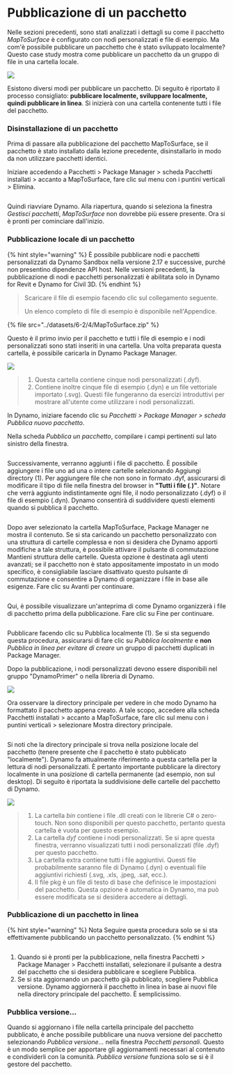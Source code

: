 # Pubblicazione di un pacchetto

Nelle sezioni precedenti, sono stati analizzati i dettagli su come il pacchetto _MapToSurface_ è configurato con nodi personalizzati e file di esempio. Ma com'è possibile pubblicare un pacchetto che è stato sviluppato localmente? Questo case study mostra come pubblicare un pacchetto da un gruppo di file in una cartella locale.

![](<../images/6-2/3/develop package - custom nodes 01 (1) (1).jpg>)

Esistono diversi modi per pubblicare un pacchetto. Di seguito è riportato il processo consigliato: **pubblicare localmente, sviluppare localmente, quindi pubblicare in linea**. Si inizierà con una cartella contenente tutti i file del pacchetto.

### Disinstallazione di un pacchetto

Prima di passare alla pubblicazione del pacchetto MapToSurface, se il pacchetto è stato installato dalla lezione precedente, disinstallarlo in modo da non utilizzare pacchetti identici.

Iniziare accedendo a Pacchetti > Package Manager > scheda Pacchetti installati > accanto a MapToSurface, fare clic sul menu con i puntini verticali > Elimina.

<figure><img src="../../.gitbook/assets/delete-map-to-surface.png" alt=""><figcaption></figcaption></figure>

Quindi riavviare Dynamo. Alla riapertura, quando si seleziona la finestra _Gestisci pacchetti_, _MapToSurface_ non dovrebbe più essere presente. Ora si è pronti per cominciare dall'inizio.

### Pubblicazione locale di un pacchetto

{% hint style="warning" %} È possibile pubblicare nodi e pacchetti personalizzati da Dynamo Sandbox nella versione 2.17 e successive, purché non presentino dipendenze API host. Nelle versioni precedenti, la pubblicazione di nodi e pacchetti personalizzati è abilitata solo in Dynamo for Revit e Dynamo for Civil 3D. {% endhint %}

> Scaricare il file di esempio facendo clic sul collegamento seguente.
>
> Un elenco completo di file di esempio è disponibile nell'Appendice.

{% file src="../datasets/6-2/4/MapToSurface.zip" %}

Questo è il primo invio per il pacchetto e tutti i file di esempio e i nodi personalizzati sono stati inseriti in una cartella. Una volta preparata questa cartella, è possibile caricarla in Dynamo Package Manager.

![](../images/6-2/4/publishapackage-publishlocally01.jpg)

> 1. Questa cartella contiene cinque nodi personalizzati (.dyf).
> 2. Contiene inoltre cinque file di esempio (.dyn) e un file vettoriale importato (.svg). Questi file fungeranno da esercizi introduttivi per mostrare all'utente come utilizzare i nodi personalizzati.

In Dynamo, iniziare facendo clic su _Pacchetti > Package Manager > scheda Pubblica nuovo pacchetto_.

Nella scheda _Pubblica un pacchetto_, compilare i campi pertinenti sul lato sinistro della finestra.

<figure><img src="../../.gitbook/assets/package-details.png" alt=""><figcaption></figcaption></figure>

Successivamente, verranno aggiunti i file di pacchetto. È possibile aggiungere i file uno ad una o intere cartelle selezionando Aggiungi directory (1). Per aggiungere file che non sono in formato .dyf, assicurarsi di modificare il tipo di file nella finestra del browser in **"Tutti i file (**_._**)"**. Notare che verrà aggiunto indistintamente ogni file, il nodo personalizzato (.dyf) o il file di esempio (.dyn). Dynamo consentirà di suddividere questi elementi quando si pubblica il pacchetto.

<figure><img src="../../.gitbook/assets/map-to-surface-contents.png" alt=""><figcaption></figcaption></figure>

Dopo aver selezionato la cartella MapToSurface, Package Manager ne mostra il contenuto. Se si sta caricando un pacchetto personalizzato con una struttura di cartelle complessa e non si desidera che Dynamo apporti modifiche a tale struttura, è possibile attivare il pulsante di commutazione Mantieni struttura delle cartelle. Questa opzione è destinata agli utenti avanzati; se il pacchetto non è stato appositamente impostato in un modo specifico, è consigliabile lasciare disattivato questo pulsante di commutazione e consentire a Dynamo di organizzare i file in base alle esigenze. Fare clic su Avanti per continuare.

<figure><img src="../../.gitbook/assets/map-to-surface-contents-preview.png" alt=""><figcaption></figcaption></figure>

Qui, è possibile visualizzare un'anteprima di come Dynamo organizzerà i file di pacchetto prima della pubblicazione. Fare clic su Fine per continuare.

<figure><img src="../../.gitbook/assets/publish-locally.png" alt=""><figcaption></figcaption></figure>

Pubblicare facendo clic su Pubblica localmente (1). Se si sta seguendo questa procedura, assicurarsi di fare clic su _Pubblica localmente_ e **non** _Pubblica in linea per evitare di creare_ un gruppo di pacchetti duplicati in Package Manager.

Dopo la pubblicazione, i nodi personalizzati devono essere disponibili nel gruppo "DynamoPrimer" o nella libreria di Dynamo.

![](<../images/6-2/3/develop package - install package 02 (1) (1).jpg>)

Ora osservare la directory principale per vedere in che modo Dynamo ha formattato il pacchetto appena creato. A tale scopo, accedere alla scheda Pacchetti installati > accanto a MapToSurface, fare clic sul menu con i puntini verticali > selezionare Mostra directory principale.

<figure><img src="../../.gitbook/assets/show-root-directory.png" alt=""><figcaption></figcaption></figure>

Si noti che la directory principale si trova nella posizione locale del pacchetto (tenere presente che il pacchetto è stato pubblicato "localmente"). Dynamo fa attualmente riferimento a questa cartella per la lettura di nodi personalizzati. È pertanto importante pubblicare la directory localmente in una posizione di cartella permanente (ad esempio, non sul desktop). Di seguito è riportata la suddivisione delle cartelle del pacchetto di Dynamo.

![](../images/6-2/4/publishapackage-publishlocally06.jpg)

> 1. La cartella _bin_ contiene i file .dll creati con le librerie C# o zero-touch. Non sono disponibili per questo pacchetto, pertanto questa cartella è vuota per questo esempio.
> 2. La cartella _dyf_ contiene i nodi personalizzati. Se si apre questa finestra, verranno visualizzati tutti i nodi personalizzati (file .dyf) per questo pacchetto.
> 3. La cartella extra contiene tutti i file aggiuntivi. Questi file probabilmente saranno file di Dynamo (.dyn) o eventuali file aggiuntivi richiesti (.svg, .xls, .jpeg, .sat, ecc.).
> 4. Il file pkg è un file di testo di base che definisce le impostazioni del pacchetto. Questa opzione è automatica in Dynamo, ma può essere modificata se si desidera accedere ai dettagli.

### Pubblicazione di un pacchetto in linea

{% hint style="warning" %} Nota Seguire questa procedura solo se si sta effettivamente pubblicando un pacchetto personalizzato. {% endhint %}

<figure><img src="../../.gitbook/assets/publish-version.png" alt=""><figcaption></figcaption></figure>

1. Quando si è pronti per la pubblicazione, nella finestra Pacchetti > Package Manager > Pacchetti installati, selezionare il pulsante a destra del pacchetto che si desidera pubblicare e scegliere Pubblica.
2. Se si sta aggiornando un pacchetto già pubblicato, scegliere Pubblica versione. Dynamo aggiornerà il pacchetto in linea in base ai nuovi file nella directory principale del pacchetto. È semplicissimo.

### Pubblica versione...

Quando si aggiornano i file nella cartella principale del pacchetto pubblicato, è anche possibile pubblicare una nuova versione del pacchetto selezionando _Pubblica versione..._ nella finestra _Pacchetti personali_. Questo è un modo semplice per apportare gli aggiornamenti necessari al contenuto e condividerli con la comunità. _Pubblica versione_ funziona solo se si è il gestore del pacchetto.
